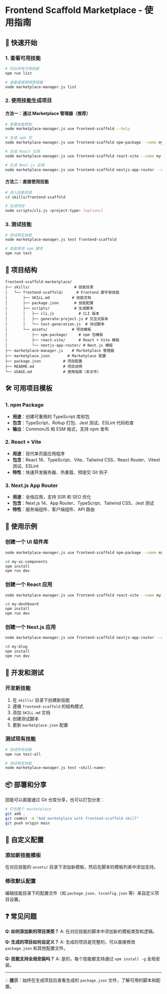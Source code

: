 # Frontend Scaffold Marketplace - 使用指南

## 🚀 快速开始

### 1. 查看可用技能

```bash
# 列出所有可用技能
npm run list

# 或者直接使用管理器
node marketplace-manager.js list
```

### 2. 使用技能生成项目

#### 方法一：通过 Marketplace 管理器（推荐）
```bash
# 查看技能帮助
node marketplace-manager.js use frontend-scaffold --help

# 生成 npm 包
node marketplace-manager.js use frontend-scaffold npm-package --name my-lib --description "我的库" --author "作者名"

# 生成 React 应用
node marketplace-manager.js use frontend-scaffold react-vite --name my-react-app

# 生成 Next.js 应用
node marketplace-manager.js use frontend-scaffold nextjs-app-router --name my-nextjs-app
```

#### 方法二：直接使用技能
```bash
# 进入技能目录
cd skills/frontend-scaffold

# 生成项目
node scripts/cli.js <project-type> [options]
```

### 3. 测试技能

```bash
# 测试特定技能
node marketplace-manager.js test frontend-scaffold

# 或者使用 npm 脚本
npm run test
```

## 📁 项目结构

```
frontend-scaffold-marketplace/
├── skills/                    # 技能目录
│   └── frontend-scaffold/      # Frontend 脚手架技能
│       ├── SKILL.md          # 技能文档
│       ├── package.json       # 技能配置
│       ├── scripts/           # 生成脚本
│       │   ├── cli.js           # CLI 版本
│       │   ├── generate-project.js # 交互式版本
│       │   └── test-generation.js  # 测试脚本
│       └── assets/           # 项目模板
│           ├── npm-package/     # npm 包模板
│           ├── react-vite/      # React + Vite 模板
│           └── nextjs-app-router/ # Next.js 模板
├── marketplace-manager.js    # Marketplace 管理器
├── marketplace.json        # Marketplace 配置
├── package.json          # 项目配置
├── README.md             # 项目说明
└── USAGE.md              # 使用指南（本文件）
```

## 🛠️ 可用项目模板

### 1. npm Package
- **用途**：创建可重用的 TypeScript 库和包
- **包含**：TypeScript、Rollup 打包、Jest 测试、ESLint 代码检查
- **输出**：CommonJS 和 ESM 格式，支持 npm 发布

### 2. React + Vite
- **用途**：现代单页面应用程序
- **包含**：React 18、TypeScript、Vite、Tailwind CSS、React Router、Vitest 测试、ESLint
- **特性**：快速开发服务器、热重载、预提交 Git 钩子

### 3. Next.js App Router
- **用途**：全栈应用，支持 SSR 和 SEO 优化
- **包含**：Next.js 14、App Router、TypeScript、Tailwind CSS、Jest 测试
- **特性**：服务端组件、客户端组件、API 路由

## 🎯 使用示例

### 创建一个 UI 组件库
```bash
node marketplace-manager.js use frontend-scaffold npm-package --name my-ui-components --description "可复用的 React UI 组件库" --author "你的名字"

cd my-ui-components
npm install
npm run dev
```

### 创建一个 React 应用
```bash
node marketplace-manager.js use frontend-scaffold react-vite --name my-dashboard

cd my-dashboard
npm install
npm run dev
```

### 创建一个 Next.js 应用
```bash
node marketplace-manager.js use frontend-scaffold nextjs-app-router --name my-blog

cd my-blog
npm install
npm run dev
```

## 🧪 开发和测试

### 开发新技能
1. 在 `skills/` 目录下创建新技能
2. 遵循 `frontend-scaffold` 的结构模式
3. 添加 `SKILL.md` 文档
4. 创建测试脚本
5. 更新 `marketplace.json` 配置

### 测试现有技能
```bash
# 测试所有技能
npm run test-all

# 测试特定技能
node marketplace-manager.js test <skill-name>
```

## 📦 部署和分享

技能可以直接通过 Git 仓库分享，也可以打包分发：

```bash
# 打包整个 marketplace
git add .
git commit -m "Add marketplace with frontend-scaffold skill"
git push origin main
```

## 🔧 自定义配置

### 添加新技能模板
在对应技能的 `assets/` 目录下添加新模板，然后在脚本的模板列表中添加支持。

### 修改默认配置
编辑技能目录下的配置文件（如 `package.json`、`tsconfig.json` 等）来自定义项目设置。

## ❓ 常见问题

**Q: 如何添加新的项目类型？**
A: 在对应技能的脚本中添加新的模板类型和逻辑。

**Q: 生成的项目如何自定义？**
A: 生成的项目是完整的，可以直接修改 `package.json` 和其他配置文件。

**Q: 技能支持全局安装吗？**
A: 是的，每个技能都支持通过 `npm install -g` 全局安装。

---

💡 **提示**：始终在生成项目后查看生成的 `package.json` 文件，了解可用的脚本和配置。